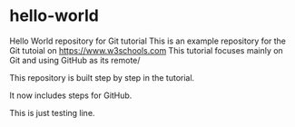 # hello-world
Hello World repository for Git tutorial
This is an example repository for the Git tutoial on https://www.w3schools.com
This tutorial focuses mainly on Git and using GitHub as its remote/

This repository is built step by step in the tutorial.

It now includes steps for GitHub.

This is just testing line.